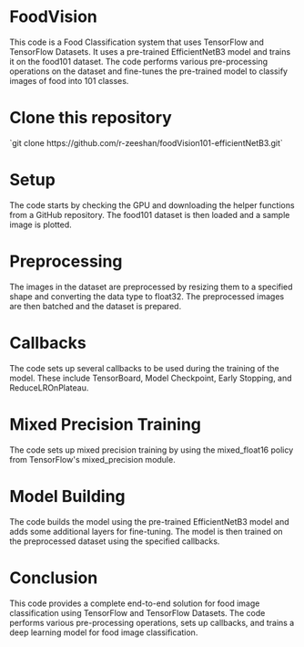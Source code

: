 <h1>FoodVision</h1>
	This code is a Food Classification system that uses TensorFlow and TensorFlow Datasets. It uses a pre-trained EfficientNetB3 model and trains it on the food101 dataset. The code performs various pre-processing operations on the dataset and fine-tunes the pre-trained model to classify images of food into 101 classes.

<h1>Clone this repository</h1>
`git clone https://github.com/r-zeeshan/foodVision101-efficientNetB3.git`

<h1>Setup</h1>
	The code starts by checking the GPU and downloading the helper functions from a GitHub repository. The food101 dataset is then loaded and a sample image is plotted.

<h1>Preprocessing</h1>
	The images in the dataset are preprocessed by resizing them to a specified shape and converting the data type to float32. The preprocessed images are then batched and the dataset is prepared.

<h1>Callbacks</h1>
	The code sets up several callbacks to be used during the training of the model. These include TensorBoard, Model Checkpoint, Early Stopping, and ReduceLROnPlateau.

<h1>Mixed Precision Training</h1>
	The code sets up mixed precision training by using the mixed_float16 policy from TensorFlow's mixed_precision module.

<h1>Model Building</h1>
	The code builds the model using the pre-trained EfficientNetB3 model and adds some additional layers for fine-tuning. The model is then trained on the preprocessed dataset using the specified callbacks.

<h1>Conclusion</h1>
	This code provides a complete end-to-end solution for food image classification using TensorFlow and TensorFlow Datasets. The code performs various pre-processing operations, sets up callbacks, and trains a deep learning model for food image classification.
